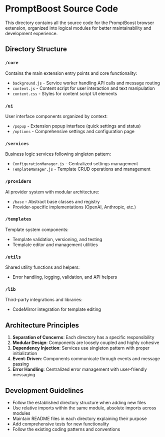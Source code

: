 # PromptBoost Source Code

This directory contains all the source code for the PromptBoost browser extension, organized into logical modules for better maintainability and development experience.

## Directory Structure

### `/core`
Contains the main extension entry points and core functionality:
- `background.js` - Service worker handling API calls and message routing
- `content.js` - Content script for user interaction and text manipulation
- `content.css` - Styles for content script UI elements

### `/ui`
User interface components organized by context:
- `/popup` - Extension popup interface (quick settings and status)
- `/options` - Comprehensive settings and configuration page

### `/services`
Business logic services following singleton pattern:
- `ConfigurationManager.js` - Centralized settings management
- `TemplateManager.js` - Template CRUD operations and management

### `/providers`
AI provider system with modular architecture:
- `/base` - Abstract base classes and registry
- Provider-specific implementations (OpenAI, Anthropic, etc.)

### `/templates`
Template system components:
- Template validation, versioning, and testing
- Template editor and management utilities

### `/utils`
Shared utility functions and helpers:
- Error handling, logging, validation, and API helpers

### `/lib`
Third-party integrations and libraries:
- CodeMirror integration for template editing

## Architecture Principles

1. **Separation of Concerns**: Each directory has a specific responsibility
2. **Modular Design**: Components are loosely coupled and highly cohesive
3. **Dependency Injection**: Services use singleton pattern with proper initialization
4. **Event-Driven**: Components communicate through events and message passing
5. **Error Handling**: Centralized error management with user-friendly messaging

## Development Guidelines

- Follow the established directory structure when adding new files
- Use relative imports within the same module, absolute imports across modules
- Maintain README files in each directory explaining their purpose
- Add comprehensive tests for new functionality
- Follow the existing coding patterns and conventions
